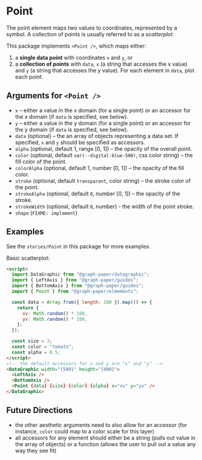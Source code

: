 # Point

The point element maps two values to coordinates, represented by a symbol. A collection of points is usually referred to as a _scatterplot_.

This package implements `<Point />`, which maps either:

1. a **single data point** with coordinates `x` and `y`, or
2. a **collection of points** with `data`, `x` (a string that accesses the x value) and `y` (a string that accesses the y value). For each element in `data`, plot each point.

## Arguments for `<Point />`

- `x` – either a value in the x domain (for a single point) or an accessor for the x domain (if `data` is specified, see below).
- `y` – either a value in the y domain (for a single point) or an accessor for the y domain (if `data` is specified, see below).
- `data` (optional) – the an array of objects representing a data set. If specified, `x` and `y` should be specified as accessors.
- `alpha` (optional, default 1, range [0, 1]) – the opacity of the overall point.
- `color` (optional, default `var(--digital-blue-500)`, css color string) – the fill color of the point.
- `colorAlpha` (optional, default 1, number [0, 1]) – the opacity of the fill color.
- `stroke` (optional, default `transparent`, color string) – the stroke color of the point.
- `strokeAlpha` (optional, default `0`, number [0, 1]) – the opacity of the stroke.
- `strokeWidth` (optional, default `0`, number) - the width of the point stroke.
- `shape` (`FIXME: implement`)

## Examples

See the `stories/Point` in this package for more examples.

Basic scatterplot:

```html
<script>
  import DataGraphic from "@graph-paper/datagraphic";
  import { LeftAxis } from "@graph-paper/guides";
  import { BottomAxis } from "@graph-paper/guides";
  import { Point } from "@graph-paper/elmements";

  const data = Array.from({ length: 100 }).map(() => {
    return {
      xv: Math.random() * 100,
      yv: Math.random() * 100,
    };
  });

  const size = 3;
  const color = "tomato";
  const alpha = 0.5;
</script>
<!-- the default accessors for x and y are "x" and "y" -->
<DataGraphic width="{500}" height="{400}">
  <LeftAxis />
  <BottomAxis />
  <Point {data} {size} {color} {alpha} x="xv" y="yv" />
</DataGraphic>
```

## Future Directions

- the other aesthetic arguments need to also allow for an accessor (for instance, `color` could map to a color scale for this layer)
- all accessors for any element should either be a string (pulls out value in the array of objects) or a function (allows the user to pull out a value any way they see fit)
